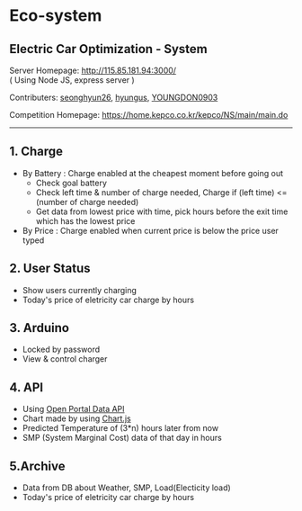 # **Eco-system**
## **E**lectric **C**ar **O**ptimization - **System**

Server Homepage: http://115.85.181.94:3000/  
( Using Node JS, express server )

Contributers: [seonghyun26](https://github.com/seonghyun26), [hyungus](https://github.com/hyungus), [YOUNGDON0903](https://github.com/YOUNGDON0903)

Competition Homepage: https://home.kepco.co.kr/kepco/NS/main/main.do  


---

## 1. Charge
- By Battery
: Charge enabled at the cheapest moment before going out
    - Check goal battery
    - Check left time & number of charge needed, Charge if (left time) <= (number of charge needed)
    - Get data from lowest price with time, pick hours before the exit time which has the lowest price
- By Price
: Charge enabled when current price is below the price user typed


## 2. User Status
- Show users currently charging
- Today's price of eletricity car charge by hours

## 3. Arduino
- Locked by password
- View & control charger

## 4. API
- Using [Open Portal Data API](https://www.data.go.kr/index.do)
- Chart made by using [Chart.js](https://www.chartjs.org/)
- Predicted Temperature of (3*n) hours later from now
- SMP (System Marginal Cost) data of that day in hours

## 5.Archive
- Data from DB about Weather, SMP, Load(Electicity load)
- Today's price of eletricity car charge by hours
